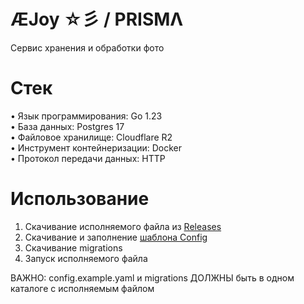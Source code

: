 # ÆJoy ☆彡 / PRISMΛ

Сервис хранения и обработки фото

# Стек

• Язык программирования: Go 1.23<br />
• База данных: Postgres 17<br />
• Файловое хранилище: Cloudflare R2<br />
• Инструмент контейнеризации: Docker<br />
• Протокол передачи данных: HTTP

# Использование

1. Скачивание исполняемого файла из [Releases](https://github.com/aejoy/prisma-service/releases)
2. Скачивание и заполнение [шаблона Config](./config.example.yaml)
3. Скачивание migrations
4. Запуск исполняемого файла

ВАЖНО: config.example.yaml и migrations ДОЛЖНЫ быть в одном каталоге с исполняемым файлом
